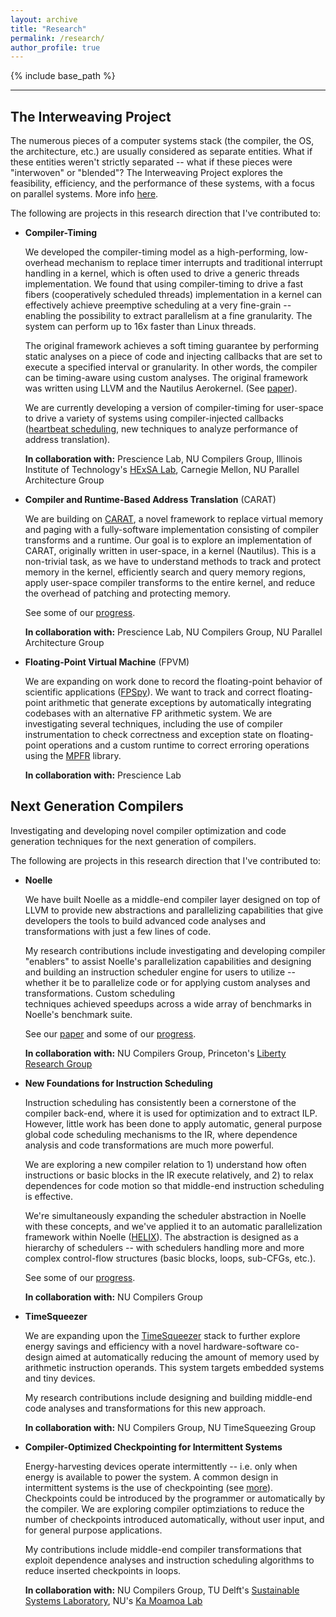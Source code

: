 ```yaml
---
layout: archive
title: "Research"
permalink: /research/
author_profile: true
---
```


{% include base_path %}

---

## The Interweaving Project
The numerous pieces of a computer systems stack (the compiler, the OS, the 
architecture, etc.) are usually considered as separate entities. What if 
these entities weren't strictly separated -- what if these pieces were
"interwoven" or "blended"? The Interweaving Project explores the feasibility, 
efficiency, and the performance of these systems, with a focus on parallel
systems. More info [here](http://interweaving.org/).

The following are projects in this research direction that I've contributed to:

- **Compiler-Timing**

  We developed the compiler-timing model as a high-performing, low-overhead 
  mechanism to replace timer interrupts and traditional interrupt handling 
  in a kernel, which is often used to drive a generic threads implementation. 
  We found that using compiler-timing to drive a fast fibers (cooperatively 
  scheduled threads) implementation in a kernel can effectively achieve 
  preemptive scheduling at a very fine-grain -- enabling the possibility
  to extract parallelism at a fine granularity. The system can perform up to
  16x faster than Linux threads. 

  The original framework achieves a soft timing guarantee by performing static 
  analyses on a piece of code and injecting callbacks that are set to execute 
  a specified interval or granularity. In other words, the compiler can be timing-aware
  using custom analyses. The original framework was written using LLVM and the Nautilus Aerokernel. 
  (See [paper](https://souradipghosh.com/pubs-talks/)).
 
  We are currently developing a version of compiler-timing for user-space
  to drive a variety of systems using compiler-injected callbacks
  ([heartbeat scheduling](http://www.andrew.cmu.edu/user/mrainey//heartbeat/heartbeat.html),
  new techniques to analyze performance of address translation). 
 
  **In collaboration with:** Prescience Lab, NU Compilers Group, Illinois Institute 
  of Technology's [HExSA Lab](http://cs.iit.edu/~khale/lab/index.html), Carnegie Mellon, 
  NU Parallel Architecture Group

- **Compiler and Runtime-Based Address Translation** (CARAT)

  We are building on [CARAT](http://pdinda.org/Papers/pldi20.pdf), a novel framework to replace virtual 
  memory and paging with a fully-software implementation consisting of compiler transforms
  and a runtime. Our goal is to explore an implementation of CARAT, 
  originally written in user-space, in a kernel (Nautilus). This is
  a non-trivial task, as we have to understand methods to track and 
  protect memory in the kernel, efficiently search and query memory 
  regions, apply user-space compiler transforms to the entire kernel, 
  and reduce the overhead of patching and protecting memory.
  
  See some of our [progress](https://souradipghosh.com/pubs-talks/).
 
  **In collaboration with:** Prescience Lab, NU Compilers Group, NU Parallel Architecture Group

- **Floating-Point Virtual Machine** (FPVM)

  We are expanding on work done to record the floating-point behavior
  of scientific applications ([FPSpy](http://pdinda.org/Papers/hpdc20.pdf)). We want to track and correct 
  floating-point arithmetic that generate exceptions by automatically 
  integrating codebases with an alternative FP arithmetic system. We are 
  investigating several techniques, including the use of compiler instrumentation
  to check correctness and exception state on floating-point
  operations and a custom runtime to correct erroring operations using
  the [MPFR](https://www.mpfr.org/) library.
 
  **In collaboration with:** Prescience Lab 


## Next Generation Compilers 
Investigating and developing novel compiler optimization and code generation 
techniques for the next generation of compilers. 

The following are projects in this research direction that I've contributed to:
 
- **Noelle**

  We have built Noelle as a middle-end compiler layer designed on top 
  of LLVM to provide new abstractions and parallelizing capabilities 
  that give developers the tools to build advanced code analyses and 
  transformations with just a few lines of code. 

  My research contributions include investigating and developing 
  compiler "enablers" to assist Noelle's parallelization capabilities 
  and designing and building an instruction scheduler engine for 
  users to utilize -- whether it be to parallelize code or for 
  applying custom analyses and transformations. Custom scheduling  
  techniques achieved speedups across a wide array of benchmarks
  in Noelle's benchmark suite.
 
  See our [paper](https://souradipghosh.com/pubs-talks/) and some of our 
  [progress](https://users.cs.northwestern.edu/~simonec/Software.html).

  **In collaboration with:** NU Compilers Group, Princeton's [Liberty
  Research Group](https://liberty.princeton.edu/) 

- **New Foundations for Instruction Scheduling**

  Instruction scheduling has consistently been a cornerstone of the 
  compiler back-end, where it is used for optimization and to extract
  ILP. However, little work has been done to apply automatic, general 
  purpose global code scheduling mechanisms to the IR, where dependence 
  analysis and code transformations are much more powerful. 

  We are exploring a new compiler relation to 1) understand how often 
  instructions or basic blocks in the IR execute relatively, and 2) to relax 
  dependences for code motion so that middle-end instruction scheduling is 
  effective. 

  We're simultaneously expanding the scheduler abstraction in Noelle with these 
  concepts, and we've applied it to an automatic parallelization framework within 
  Noelle ([HELIX](https://users.cs.northwestern.edu/~simonec/files/Research/papers/HELIX_CGO_2012.pdf)). 
  The abstraction is designed as a hierarchy of schedulers -- with 
  schedulers handling more and more complex control-flow structures (basic 
  blocks, loops, sub-CFGs, etc.). 
 
  See some of our [progress](https://souradipghosh.com/pubs-talks/).

  **In collaboration with:** NU Compilers Group 

- **TimeSqueezer**

  We are expanding upon the [TimeSqueezer](https://users.cs.northwestern.edu/~simonec/files/Research/papers/RES_ISCA_2019.pdf)
  stack to further explore energy savings and efficiency with a novel 
  hardware-software co-design aimed at automatically reducing the 
  amount of memory used by arithmetic instruction operands. This system
  targets embedded systems and tiny devices. 

  My research contributions include designing and building middle-end 
  code analyses and transformations for this new approach.  

  **In collaboration with:** NU Compilers Group, NU TimeSqueezing Group 

- **Compiler-Optimized Checkpointing for Intermittent Systems**

  Energy-harvesting devices operate intermittently -- i.e. only when
  energy is available to power the system. A common design in intermittent
  systems is the use of checkpointing (see [more](https://sampa.cs.washington.edu/new/papers/mspc14-time-machine.pdf)). 
  Checkpoints could be introduced by the programmer or automatically by the 
  compiler. We are exploring compiler optimziations to reduce the number of 
  checkpoints introduced automatically, without user input, and for general 
  purpose applications. 

  My contributions include middle-end compiler transformations that exploit 
  dependence analyses and instruction scheduling algorithms to reduce inserted 
  checkpoints in loops. 

  **In collaboration with:** NU Compilers Group, TU Delft's [Sustainable Systems 
  Laboratory](https://github.com/tudssl/), NU's [Ka Moamoa Lab](http://kamoamoa.eecs.northwestern.edu/)

